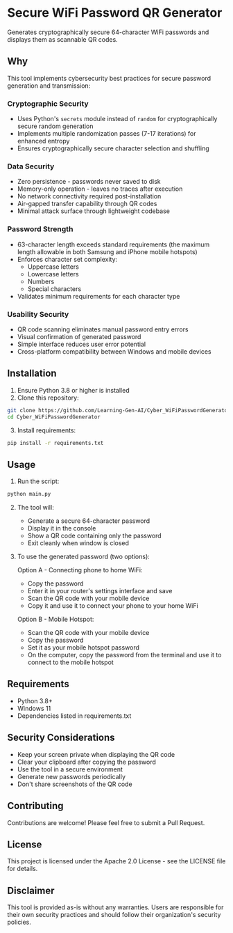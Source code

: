 # Secure WiFi Password QR Generator

Generates cryptographically secure 64-character WiFi passwords and displays them as scannable QR codes.

## Why

This tool implements cybersecurity best practices for secure password generation and transmission:

### Cryptographic Security
- Uses Python's `secrets` module instead of `random` for cryptographically secure random generation
- Implements multiple randomization passes (7-17 iterations) for enhanced entropy
- Ensures cryptographically secure character selection and shuffling

### Data Security
- Zero persistence - passwords never saved to disk
- Memory-only operation - leaves no traces after execution
- No network connectivity required post-installation
- Air-gapped transfer capability through QR codes
- Minimal attack surface through lightweight codebase

### Password Strength
- 63-character length exceeds standard requirements (the maximum length allowable in both Samsung and iPhone mobile hotspots)
- Enforces character set complexity:
  - Uppercase letters
  - Lowercase letters
  - Numbers
  - Special characters
- Validates minimum requirements for each character type

### Usability Security
- QR code scanning eliminates manual password entry errors
- Visual confirmation of generated password
- Simple interface reduces user error potential
- Cross-platform compatibility between Windows and mobile devices

## Installation

1. Ensure Python 3.8 or higher is installed
2. Clone this repository:
```bash
git clone https://github.com/Learning-Gen-AI/Cyber_WiFiPasswordGenerator.git
cd Cyber_WiFiPasswordGenerator
```

3. Install requirements:
```bash
pip install -r requirements.txt
```

## Usage

1. Run the script:
```bash
python main.py
```

2. The tool will:
   - Generate a secure 64-character password
   - Display it in the console
   - Show a QR code containing only the password
   - Exit cleanly when window is closed

3. To use the generated password (two options):
   
   Option A - Connecting phone to home WiFi:
   - Copy the password
   - Enter it in your router's settings interface and save
   - Scan the QR code with your mobile device
   - Copy it and use it to connect your phone to your home WiFi

   Option B - Mobile Hotspot:
   - Scan the QR code with your mobile device
   - Copy the password
   - Set it as your mobile hotspot password
   - On the computer, copy the password from the terminal and use it to connect to the mobile hotspot

## Requirements
- Python 3.8+
- Windows 11
- Dependencies listed in requirements.txt

## Security Considerations
- Keep your screen private when displaying the QR code
- Clear your clipboard after copying the password
- Use the tool in a secure environment
- Generate new passwords periodically
- Don't share screenshots of the QR code

## Contributing
Contributions are welcome! Please feel free to submit a Pull Request.

## License
This project is licensed under the Apache 2.0 License - see the LICENSE file for details.

## Disclaimer
This tool is provided as-is without any warranties. Users are responsible for their own security practices and should follow their organization's security policies.
